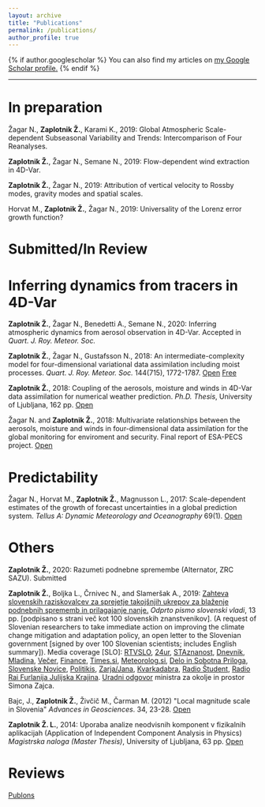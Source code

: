 ```yaml
---
layout: archive
title: "Publications"
permalink: /publications/
author_profile: true
---
```


{% if author.googlescholar %}
  You can also find my articles on <u><a href="{{author.googlescholar}}">my Google Scholar profile</a>.</u>
{% endif %}

---


In preparation
======

Žagar N., <b>Zaplotnik Ž.</b>, Karami K., 2019: Global Atmospheric Scale-dependent Subseasonal Variability and Trends: Intercomparison of Four Reanalyses.

<b>Zaplotnik Ž.</b>, Žagar N., Semane N., 2019: Flow-dependent wind extraction in 4D-Var.

<b>Zaplotnik Ž.</b>, Žagar N., 2019: Attribution of vertical velocity to Rossby modes, gravity modes and spatial scales.

Horvat M., <b>Zaplotnik Ž.</b>, Žagar N., 2019: Universality of the Lorenz error growth function?


Submitted/In Review
======


Inferring dynamics from tracers in 4D-Var
======

<b>Zaplotnik Ž.</b>, Žagar N., Benedetti A., Semane N., 2020: Inferring atmospheric dynamics from aerosol observation in 4D-Var. Accepted in <i>Quart. J. Roy. Meteor. Soc.</i>

<b>Zaplotnik Ž.</b>, Žagar N., Gustafsson N., 2018: An intermediate-complexity model for four-dimensional variational data assimilation including moist processes. <i>Quart. J. Roy. Meteor. Soc.</i> 144(715), 1772-1787. [Open](https://rmets.onlinelibrary.wiley.com/doi/10.1002/qj.3338)  [Free](https://repozitorij.uni-lj.si/Dokument.php?id=116382&lang=slv)

<b>Zaplotnik Ž.</b>, 2018: Coupling of the aerosols, moisture and winds in 4D-Var data assimilation for numerical weather prediction. <i>Ph.D. Thesis</i>, University of Ljubljana, 162 pp. [Open](https://repozitorij.uni-lj.si/Dokument.php?id=114883&lang=slv)

Žagar N. and <b>Zaplotnik Ž.</b>, 2018: Multivariate relationships between the aerosols, moisture and winds in four-dimensional data assimilation for the global monitoring for enviroment and security. Final report of ESA-PECS project. [Open](https://www.fmf.uni-lj.si/~zagarn/downloads/FinalReport_Contract_no_4000106730.pdf)

Predictability
======

Žagar N., Horvat M., <b>Zaplotnik Ž.</b>, Magnusson L., 2017: Scale-dependent estimates of the growth of forecast uncertainties in a global prediction system. <i>Tellus A: Dynamic Meteorology and Oceanography</i> 69(1). [Open](https://www.tandfonline.com/doi/full/10.1080/16000870.2017.1287492)

Others
======

<b>Zaplotnik Ž.</b>, 2020: Razumeti podnebne spremembe (Alternator, ZRC SAZU). Submitted

<b>Zaplotnik Ž.</b>, Boljka L., Črnivec N., and Slameršak A., 2019: <a href="https://nextcloud.fmf.uni-lj.si/s/4M4JaMeXM8dKWtr">Zahteva slovenskih raziskovalcev za sprejetje takojšnjih ukrepov za blaženje podnebnih sprememb in prilagajanje nanje.</a> <i>Odprto pismo slovenski vladi</i>, 13 pp. [podpisano s strani več kot 100 slovenskih znanstvenikov]. (A request of Slovenian researchers to take immediate action on improving the climate change mitigation and adaptation policy, an open letter to the Slovenian government [signed by over 100 Slovenian scientists; includes English summary]). Media coverage [SLO]: <a href="https://www.rtvslo.si/okolje/novice/znanstveniki-slovenija-ne-kaze-pripravljenosti-da-bi-se-na-podnebne-spremembe-odlocno-odzvala/504612">RTVSLO</a>, <a href="https://www.24ur.com/novice/slovenija/razocarani-slovenski-znanstveniki-politiki-se-ne-zavedajo-resnosti-problema.html">24ur</a>, <a href="http://znanost.sta.si/2696264/slovenski-raziskovalci-pozivajo-k-odlocnemu-ukrepanju-za-blazenje-podnebnih-sprememb">STAznanost</a>, <a href="https://www.dnevnik.si/1042913601/slovenija/slovenski-raziskovalci-pozivajo-k-odlocnemu-ukrepanju-za-blazenje-podnebnih-sprememb">Dnevnik</a>, <a href="https://www.mladina.si/194097/slovenski-znanstveniki-o-podnebnih-spremembah-nasa-moralna-in-eticna-dolznost-je-pozvati-k-ukrepanj/">Mladina</a>, <a href="https://www.vecer.com/znanstveniki-pozivajo-vlado-drzavni-zbor-in-drzavni-svet-ukrepajte-10089051">Večer</a>, <a href="https://oe.finance.si/8954794">Finance</a>, <a href="http://www.times.si/gospodarstvo/slovenski-raziskovalci-vlada-naj-vkljuci-podnebno-problematiko-v-obvezen-solski-program--8eab3057b4f399f34eedc14a0423913804034be6.html">Times.si</a>, <a href="http://meteorolog.si/index.php/2019/11/11/podnebne-spremembe-odprto-pismo/">Meteorolog.si</a>, <a href="https://www.delo.si/novice/okolje/slovenski-raziskovalci-pozivajo-politiko-sprejmite-bolj-ambiciozen-podnebni-nacrt-247970.html">Delo in Sobotna Priloga</a>, <a href="https://www.slovenskenovice.si/novice/slovenija/clanek/groznje-pahorju-in-sarcu-pred-slovenijo-katastrofalne-spremembe-247919">Slovenske Novice</a>, <a href="http://www.politikis.si/2019/11/slovenski-raziskovalci-pozivajo-k-odlocnemu-ukrepanju-za-blazenje-podnebnih-sprememb/">Politikis</a>, <a href="https://revijazarja.si/clanek/ljudje/5dd2bb059e1b5/smo-pozabili-ljudje-umirajo">Zarja/Jana</a>, <a href="https://www.scribd.com/document/434444707/Zahteva-slovenskih-znanstvenikov-za-sprejetje-takojšnjih-ukrepov-za-blaženje-podnebnih-sprememb-in-prilagajanje-nanje?fbclid=IwAR07Noqc0WUfEeGxoe44hf0LuPNbSMlc3NKxCK9OCj7hNXaymeyW7ozgUGg">Kvarkadabra</a>, <a href="https://radiostudent.si/znanost/zr-intervju/kako-bomo-blažili-podnebne-spremembe?fbclid=IwAR0yXgFOyVCnzybIHD0Ea98oygFN5YTUzMg9ZEgaQBNqpYC8jWG2iQRezyg">Radio Študent</a>, <a href="http://www.rai.it/dl/portali/site/articolo/ContentItem-99a019aa-ca1e-4865-b5e0-bc047ac1bab4.html">Radio Rai Furlanija Julijska Krajina</a>.
[Uradni odgovor](http://zaplotnik.github.io/files/00206BBAC913191209121909.pdf) ministra za okolje in prostor Simona Zajca.

Bajc, J., <b>Zaplotnik Ž.</b>, Živčič M., Čarman M. (2012) "Local magnitude scale in Slovenia" <i>Advances in Geosciences</i>. 34, 23-28. [Open](https://www.adv-geosci.net/34/23/2013/)

<b>Zaplotnik Ž. L.</b>, 2014: Uporaba analize neodvisnih komponent v fizikalnih aplikacijah (Application of Independent Component Analysis in Physics) <i>Magistrska naloga (Master Thesis)</i>, University of Ljubljana, 63 pp. [Open](https://repozitorij.uni-lj.si/Dokument.php?id=106242&lang=slv)

Reviews
======

[Publons](https://publons.com/researcher/3135134/ziga-zaplotnik/)
